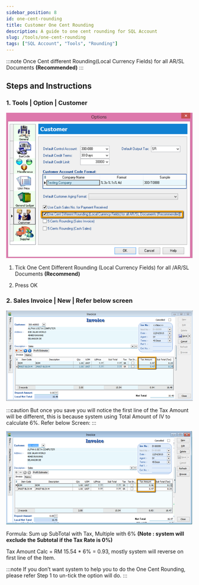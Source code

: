 ```yaml
---
sidebar_position: 8
id: one-cent-rounding
title: Customer One Cent Rounding
description: A guide to one cent rounding for SQL Account
slug: /tools/one-cent-rounding
tags: ["SQL Account", "Tools", "Rounding"]
---
```


:::note
 Once Cent different Rounding(Local Currency Fields) for all AR/SL Documents **(Recommended)**
:::

## Steps and Instructions

### 1. Tools | Option | Customer

![1](../../static/img/tools/one-cent-rounding/1.png)

1. Tick One Cent Different Rounding (Local Currency Fields) for all /AR/SL Documents **(Recommend)**

2. Press OK

### 2. Sales Invoice | New | Refer below screen

![2](../../static/img/tools/one-cent-rounding/2.png)

:::caution
But once you save you will notice the first line of the Tax Amount will be different, this is because system
using Total Amount of IV to calculate 6%. Refer below Screen:
:::

![3](../../static/img/tools/one-cent-rounding/3.png)

Formula: Sum up SubTotal with Tax, Multiple with 6% **(Note : system will exclude the Subtotal if the Tax Rate is 0%)**

Tax Amount Calc = RM 15.54 * 6% = 0.93, mostly system will reverse on first line of the Item.

:::note
If you don’t want system to help you to do the One Cent Rounding, please refer Step 1 to un-tick the option will do.
:::
